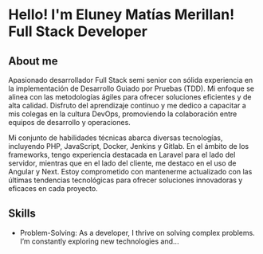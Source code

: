 # Hello! I'm Eluney Matías Merillan! Full Stack Developer

## About me
Apasionado desarrollador Full Stack semi senior con sólida experiencia en la implementación de Desarrollo Guiado por Pruebas (TDD). Mi enfoque se alinea con las metodologías ágiles para ofrecer soluciones eficientes y de alta calidad. Disfruto del aprendizaje continuo y me dedico a capacitar a mis colegas en la cultura DevOps, promoviendo la colaboración entre equipos de desarrollo y operaciones.

Mi conjunto de habilidades técnicas abarca diversas tecnologías, incluyendo PHP, JavaScript, Docker, Jenkins y Gitlab. En el ámbito de los frameworks, tengo experiencia destacada en Laravel para el lado del servidor, mientras que en el lado del cliente, me destaco en el uso de Angular y Next. Estoy comprometido con mantenerme actualizado con las últimas tendencias tecnológicas para ofrecer soluciones innovadoras y eficaces en cada proyecto.

## Skills
- Problem-Solving: As a developer, I thrive on solving complex problems. I’m constantly exploring new technologies and...
